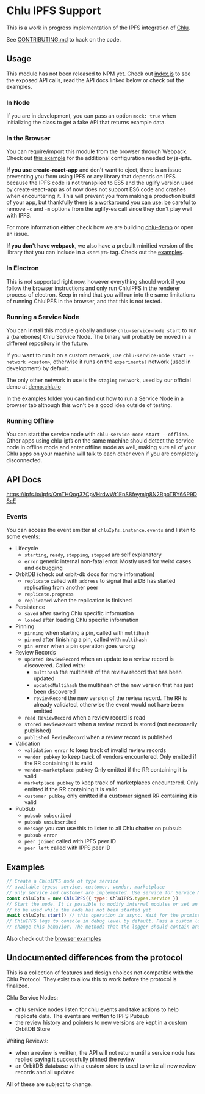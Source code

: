 # Chlu IPFS Support

This is a work in progress implementation of the IPFS integration of [Chlu](https://chlu.io).

See [CONTRIBUTING.md](https://github.com/ChluNetwork/chlu-ipfs-support/blob/master/CONTRIBUTING.md) to hack on the code.

## Usage

This module has not been released to NPM yet. Check out [index.js](https://github.com/ChluNetwork/chlu-ipfs-support/blob/master/src/index.js) to see the exposed API calls,
read the API docs linked below or check out the examples.

### In Node

If you are in development, you can pass an option `mock: true` when initializing the class to get a fake API that returns example data.

### In the Browser

You can require/import this module from the browser through Webpack. Check out [this example](https://github.com/ipfs/js-ipfs/tree/master/examples/browser-webpack) for the additional configuration needed by js-ipfs.

__If you use create-react-app__ and don't want to eject, there is an issue preventing you from using IPFS or any library that
depends on IPFS because the IPFS code is not transpiled to ES5 and the uglify version used by create-react-app as of now
does not support ES6 code and crashes when encountering it. This will prevent you from making a production build of your
app, but thankfully there is a [workaround you can use](https://github.com/facebook/create-react-app/issues/2108#issuecomment-347623672):
be careful to remove `-c` and `-m` options from the uglify-es call since they don't play well with IPFS.

For more information either check how we are building [chlu-demo](https://github.com/ChluNetwork/chlu-demo) or open an issue.

__If you don't have webpack__, we also have a prebuilt minified version of the library that you can include in a `<script>` tag.
Check out the [examples](https://github.com/ChluNetwork/chlu-ipfs-support/blob/master/examples).

### In Electron

This is not supported right now, however everything should work if you follow the browser instructions and only run ChluIPFS in the renderer process of electron.
Keep in mind that you will run into the same limitations of running ChluIPFS in the browser, and that this is not tested.

### Running a Service Node

You can install this module globally and use `chlu-service-node start` to run a (barebones) Chlu Service Node. The binary will probably be moved in a different repository in the future.

If you want to run it on a custom network, use `chlu-service-node start --network <custom>`, otherwise it runs on the `experimental` network (used in development) by default.

The only other network in use is the `staging` network, used by our official demo at [demo.chlu.io](https://demo.chlu.io)

In the examples folder you can find out how to run a Service Node in a browser tab although this won't be a good idea outside of testing.

### Running Offline

You can start the service node with `chlu-service-node start --offline`. Other apps using chlu-ipfs on the same
machine should detect the service node in offline mode and enter offline mode as well, making sure all of your Chlu
apps on your machine will talk to each other even if you are completely disconnected.

## API Docs

https://ipfs.io/ipfs/QmTHQog37CpVHrdwWt1EpS8feymig8N2RpoTBY66P9D8cE

### Events

You can access the event emitter at `chluIpfs.instance.events` and listen to some events:

- Lifecycle
  - `starting`, `ready`, `stopping`, `stopped` are self explanatory
  - `error` generic internal non-fatal error. Mostly used for weird cases and debugging
- OrbitDB (check out orbit-db docs for more information)
  - `replicate` called with `address` to signal that a DB has started replicating from another peer
  - `replicate.progress`
  - `replicated` when the replication is finished
- Persistence
  - `saved` after saving Chlu specific information
  - `loaded` after loading Chlu specific information
- Pinning
  - `pinning` when starting a pin, called with `multihash`
  - `pinned` after finishing a pin, called with `multihash`
  - `pin error` when a pin operation goes wrong
- Review Records
  - `updated ReviewRecord` when an update to a review record is discovered.
  Called with:
    - `multihash` the multihash of the review record that has been updated
    - `updatedMultihash` the multihash of the new version that has just been discovered
    - `reviewRecord` the new version of the review record. The RR is already validated, otherwise the event
    would not have been emitted
  - `read ReviewRecord` when a review record is read
  - `stored ReviewRecord` when a review record is stored (not necessarily published)
  - `published ReviewRecord` when a review record is published
- Validation
  - `validation error` to keep track of invalid review records
  - `vendor pubkey` to keep track of vendors encountered. Only emitted if the RR containing it is valid
  - `vendor-marketplace pubkey` Only emitted if the RR containing it is valid
  - `marketplace pubkey` to keep track of marketplaces encountered. Only emitted if the RR containing it is valid
  - `customer pubkey` only emitted if a customer signed RR containing it is valid
- PubSub
  - `pubsub subscribed`
  - `pubsub unsubscribed`
  - `message` you can use this to listen to all Chlu chatter on pubsub
  - `pubsub error`
  - `peer joined` called with IPFS peer ID
  - `peer left` called with IPFS peer ID

## Examples

```javascript
// Create a ChluIPFS node of type service
// available types: service, customer, vendor, marketplace
// only service and customer are implemented. Use service for Service Nodes and customer for writing Chlu Reviews
const chluIpfs = new ChluIPFS({ type: ChluIPFS.types.service })
// Start the node. It is possible to modify internal modules or set an existing IPFS instance
// to be used while the node has not been started yet
await chluIpfs.start() // this operation is async. Wait for the promise to resolve before doing anything else
// ChluIPFS logs to console in debug level by default. Pass a custom logger object to the constructor to
// change this behavior. The methods that the logger should contain are error, warn, info and debug
```

Also check out the [browser examples](https://github.com/ChluNetwork/chlu-ipfs-support/blob/master/examples)

## Undocumented differences from the protocol

This is a collection of features and design choices not compatible with the Chlu Protocol. They exist to allow this to work before the protocol is finalized.

Chlu Service Nodes:

- chlu service nodes listen for chlu events and take actions to help replicate data. The events are written to IPFS Pubsub
- the review history and pointers to new versions are kept in a custom OrbitDB Store

Writing Reviews:

- when a review is written, the API will not return until a service node has replied saying it successfully pinned the review
- an OrbitDB database with a custom store is used to write all new review records and all updates

All of these are subject to change.